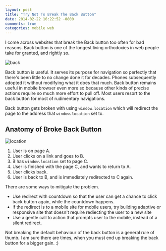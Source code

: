 ```yaml
---
layout: post
title: "Try Not To Break The Back Button"
date: 2014-02-22 16:22:52 -0800
comments: true
categories: mobile web
---
```


I come across websites that break the Back button too often for bad reasons.
Back button is one of the longest living orthodoxies in web people take for 
granted, and rightly so.

![back](http://i.imgur.com/3FAYPf6.png?1)

Back button is useful. It serves its purpose for navigation so perfectly that
there's been little to no change done it for decades. Phones subsequently 
adopted it without modifying what it does that much. Back button remains
useful in mobile browser even more so because other kinds of precise actions
require so much more effort to pull off. Most users resort to the back button
for most of rudimentary navigations.

Back button gets broken with using `window.location` which will redirect the page to the address that `window.location` set to.

## Anatomy of Broke Back Button

![location](http://i.imgur.com/KBSu4K3.jpg)

1. User is on page A.
2. User clicks on a link and goes to B.
3. B has `window.location` set to page C.
4. User is finished with the page C, and wants to return to A.
5. User clicks back.
6. User is back to B, and is immediately redirected to C again.

There are some ways to mitigate the problem.

- Use redirect with countdown so that the user can get a chance to click 
back button again, while the countdown happens.
- If the redirect is to a mobile site for mobile users, try building 
adaptive or responsive site that doesn't require rediecting the user to a
new site
- Use a gentle call to action that prompts user to the mobile, instead of
a silent redirect.

Not breaking the default behaviour of the back button is a general rule of 
thumb. I am sure there are times, when you must end up breaking the back
button for a bigger gain. :)
